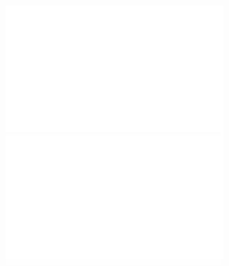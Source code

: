 <div>
<img src="https://raw.githubusercontent.com/rithviknishad/github-stats/master/generated/overview.svg" />
<img src="https://raw.githubusercontent.com/rithviknishad/github-stats/master/generated/languages.svg" />
</div>
